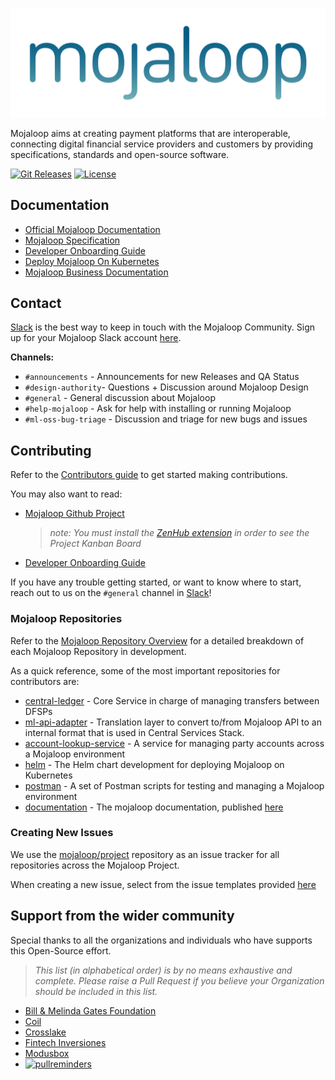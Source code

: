 <p align="center">
  <a target="_blank" href="https://mojaloop.io">
    <img src="./images/mojaloop_logo.png"/>
  </a>
</p>

Mojaloop aims at creating payment platforms that are interoperable, connecting digital financial service providers and customers by providing specifications, standards and open-source software.

[![Git Releases](https://img.shields.io/github/v/release/mojaloop/helm?label=helm%20version)](https://github.com/mojaloop/helm/releases)
[![License](https://img.shields.io/badge/Licence-Apache%202.0-orange.svg)](./LICENSE.md)

## Documentation
- [Official Mojaloop Documentation](https://mojaloop.io/documentation)
- [Mojaloop Specification](https://github.com/mojaloop/mojaloop-specification)
- [Developer Onboarding Guide](./onboarding.md)
- [Deploy Mojaloop On Kubernetes](https://mojaloop.io/documentation/deployment-guide/)
- [Mojaloop Business Documentation](https://mojaloop.io/mojaloop-business-docs/)

## Contact

[Slack](https://mojaloop-slack.herokuapp.com/) is the best way to keep in touch with the Mojaloop Community. Sign up for your Mojaloop Slack account [here](https://mojaloop-slack.herokuapp.com/).

__Channels:__
- `#announcements` - Announcements for new Releases and QA Status
- `#design-authority`- Questions + Discussion around Mojaloop Design
- `#general` - General discussion about Mojaloop
- `#help-mojaloop` - Ask for help with installing or running Mojaloop
- `#ml-oss-bug-triage` - Discussion and triage for new bugs and issues

## Contributing

Refer to the [Contributors guide](https://mojaloop.io/documentation/contributors-guide/) to get started making contributions.

You may also want to read:
- [Mojaloop Github Project](github.com/mojaloop/project) 
  > _note: You must install the [ZenHub extension](https://www.zenhub.com/extension) in order to see the Project Kanban Board_
- [Developer Onboarding Guide](./onboarding.md)

If you have any trouble getting started, or want to know where to start, reach out to us on the `#general` channel in [Slack](https://mojaloop-slack.herokuapp.com/)!

### Mojaloop Repositories

Refer to the [Mojaloop Repository Overview](https://mojaloop.io/documentation/repositories/) for a detailed breakdown of each Mojaloop Repository in development.

As a quick reference, some of the most important repositories for contributors are:

- [central-ledger](https://github.com/mojaloop/central-ledger) - Core Service in charge of managing transfers between DFSPs
- [ml-api-adapter](https://github.com/mojaloop/ml-api-adapter) - Translation layer to convert to/from Mojaloop API to an internal format that is used in Central Services Stack.
- [account-lookup-service](https://github.com/mojaloop/account-lookup-service) - A service for managing party accounts across a Mojaloop environment
- [helm](https://github.com/mojaloop/helm) - The Helm chart development for deploying Mojaloop on Kubernetes
- [postman](https://github.com/mojaloop/postman) - A set of Postman scripts for testing and managing a Mojaloop environment
- [documentation](https://github.com/mojaloop/documentation) - The mojaloop documentation, published [here](https://mojaloop.io/documentation)

### Creating New Issues

We use the [mojaloop/project](https://github.com/mojaloop/project) repository as an issue tracker for all repositories across the Mojaloop Project.

When creating a new issue, select from the issue templates provided [here](https://github.com/mojaloop/project/issues/new/choose)


## Support from the wider community

Special thanks to all the organizations and individuals who have supports this Open-Source effort.

>_This list (in alphabetical order) is by no means exhaustive and complete. Please raise a Pull Request if you believe your Organization should be included in this list._

- [Bill & Melinda Gates Foundation](https://www.gatesfoundation.org/)
- [Coil](https://coil.com/)
- [Crosslake](https://crosslaketech.com/)
- [Fintech Inversiones](http://www.fintechinversiones.com.py)
- [Modusbox](http://modusbox.com/)
- [![pullreminders](https://pullreminders.com/badge.svg)](https://pullreminders.com?ref=badge)
